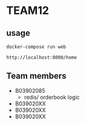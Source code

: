 # TEAM12

## usage
`docker-compose run web`

`http://localhost:8000/home`

## Team members 
* B03902085
	- redis/ orderbook logic
* B039020XX
* B039020XX
* B039020XX
